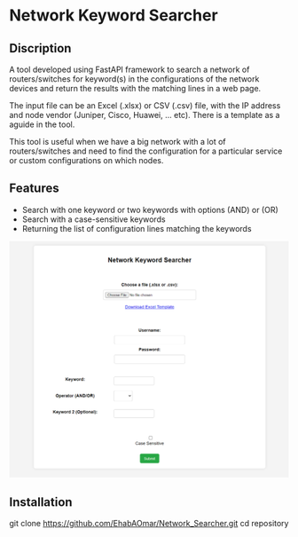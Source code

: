 # Network Keyword Searcher


## Discription
A tool developed using FastAPI framework to search a network of routers/switches for keyword(s) in the configurations of the network devices and return the results with the matching lines in a web page.

The input file can be an Excel (.xlsx) or CSV (.csv) file, with the IP address and node vendor (Juniper, Cisco, Huawei, ... etc). There is a template as a aguide in the tool.

This tool is useful when we have a big network with a lot of routers/switches and need to find the configuration for a particular service or custom configurations on which nodes.


## Features
- Search with one keyword or two keywords with options (AND) or (OR)
- Search with a case-sensitive keywords
- Returning the list of configuration lines matching the keywords


![Alt text](static/Home-Page.png)


## Installation
git clone https://github.com/EhabAOmar/Network_Searcher.git
cd repository
